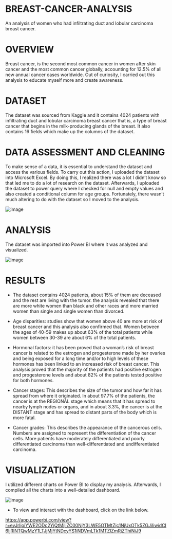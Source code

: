 # BREAST-CANCER-ANALYSIS
An analysis of women who had infiltrating duct and lobular carcinoma breast cancer.

# OVERVIEW
Breast cancer, is the second most common cancer in women after skin cancer and the most common cancer globally, accounting for 12.5% of all new annual cancer cases worldwide. Out of curiosity, I carried out this analysis to educate myself more and create awareness. 

# DATASET
The dataset was sourced from Kaggle and it contains 4024 patients with infiltrating duct and lobular carcinoma breast cancer that is, a type of breast cancer that begins in the milk-producing glands of the breast. It also contains 16 fields which make up the columns of the dataset.

# DATA ASSESSMENT AND CLEANING
To make sense of a data, it is essential to understand the dataset and access the various fields. To carry out this action, I uploaded the dataset into Microsoft Excel. By doing this, I realized there was a lot I didn’t know so that led me to do a lot of research on the dataset. 
Afterwards, I uploaded the dataset to power query where I checked for null and empty values and also created a conditional column for age groups. Fortunately, there wasn’t much altering to do with the dataset so I moved to the analysis.

![image](https://user-images.githubusercontent.com/114547009/198902823-8f498f6a-f88e-4519-8dd6-b02190941130.png)

# ANALYSIS
The dataset was imported into Power BI where it was analyzed and visualized.

![image](https://user-images.githubusercontent.com/114547009/198902872-ce1303b6-f797-42f8-bdad-bc0972ad0288.png)

# RESULTS
* The dataset contains 4024 patients, about 15% of them are deceased and the rest are living with the tumor. 
the analysis revealed that there are more white women than black and other races and more married women than single and single women than divorced.

* Age disparities: studies show that women above 40 are more at risk of breast cancer and this analysis also confirmed that. Women between the ages of 40-59 makes up about 63% of the total patients while women between 30-39 are about 6% of the total patients.

* Hormonal factors: it has been proved that a woman’s risk of breast cancer is related to the estrogen and progesterone made by her ovaries and being exposed for a long time and/or to high levels of these hormones has been linked to an increased risk of breast cancer. This analysis proved that the majority of the patients had positive estrogen and progesterone levels and about 82% of the patients tested positive for both hormones.

* Cancer stages: This describes the size of the tumor and how far it has spread from where it originated. In about 97.7% of the patients, the cancer is at the REGIONAL stage which means that it has spread to nearby lymph nodes or organs, and in about 3.3%, the cancer is at the DISTANT stage and has spread to distant parts of the body which is more fatal.

* Cancer grades: This describes the appearance of the cancerous cells. Numbers are assigned to represent the differentiation of the cancer cells. More patients have moderately differentiated and poorly differentiated carcinoma than well-differentiated and undifferentiated carcinoma.

# VISUALIZATION
I utilized different charts on Power BI to display my analysis. Afterwards, I compiled all the charts into a well-detailed dashboard. 

![image](https://user-images.githubusercontent.com/114547009/198903455-21d1be1c-ea13-4eed-b5e8-746bf2fec070.png)

* To view and interact with the dashboard, click on the link below.

https://app.powerbi.com/view?r=eyJrIjoiYWE2ODc2YjQtMjliZC00NjY3LWE5OTMtZjc1NjUxOTk5ZGJiIiwidCI6IjRlNTQwMzY1LTJjMjYtNDcyYS1iNDVmLTk1MTZlZmRjZThiNiJ9
